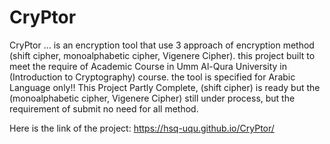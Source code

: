 # CryPtor

CryPtor ... is an encryption tool that use 3 approach of encryption method (shift cipher, monoalphabetic cipher, Vigenere Cipher). this project built to meet the require of Academic Course in Umm Al-Qura University in (Introduction to Cryptography) course. the tool is specified for Arabic Language only!! This Project Partly Complete, (shift cipher) is ready but the (monoalphabetic cipher, Vigenere Cipher) still under process, but the requirement of submit no need for all method.

Here is the link of the project: https://hsq-uqu.github.io/CryPtor/
